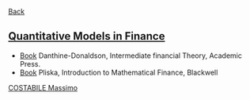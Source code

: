 
[Back](../Index.md)


## [Quantitative Models in Finance](https://www.unical.it/storage/cds/20540/activities/114294/)


- [Book](Books/Intermediate%20Financial%20Theory%20(2014)%20Academic%20Press.pdf) Danthine-Donaldson, Intermediate financial Theory, Academic Press.
- [Book](Books/Introduction%20to%20Mathematical%20Finance%201997.pdf) Pliska, Introduction to Mathematical Finance, Blackwell

[COSTABILE Massimo](https://www.unical.it/storage/addressbook/gAAAAABlEA7TyRBvh1xTWpCCNHq5bLKyvrKFzjy3rN81-VCMMatYcOtr4UNWt4eM_kjAT7b7jTFJxFPcTMk3bHdg0T1vj-TbPg==/)

